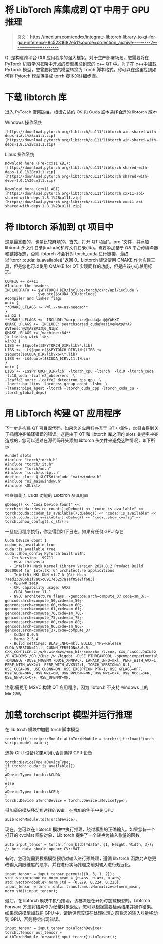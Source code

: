# 将 LibTorch 库集成到 QT 中用于 GPU 推理

> 原文：<https://medium.com/codex/integrate-libtorch-library-to-qt-for-gpu-inference-8c523d682e51?source=collection_archive---------2----------------------->

Qt 是构建跨平台 GUI 应用程序的强大框架。对于生产部署场景，您需要将在 PyTorch 机器学习框架中开发的模型集成到您的 c++ QT 中。为了在 c++中加载 PyTorch 模型，您需要将您的模型转换为 Torch 脚本格式。你可以在这里找到如何将 Pytorch 模型转换成 torch 脚本[的详细步骤。](https://pytorch.org/tutorials/advanced/cpp_export.html)

# 下载 libtorch 库

进入 PyTorch 官网[链接](https://pytorch.org/)，根据安装的 OS 和 Cuda 版本选择合适的 libtorch 版本

Windows 操作系统

```
[https://download.pytorch.org/libtorch/cu111/libtorch-win-shared-with-deps-1.8.1%2Bcu111.zip](https://download.pytorch.org/libtorch/cu111/libtorch-win-shared-with-deps-1.8.1%2Bcu111.zip)
```

Linux 操作系统

```
Download here (Pre-cxx11 ABI):
[https://download.pytorch.org/libtorch/cu111/libtorch-shared-with-deps-1.8.1%2Bcu111.zip](https://download.pytorch.org/libtorch/cu111/libtorch-shared-with-deps-1.8.1%2Bcu111.zip)

Download here (cxx11 ABI):
[https://download.pytorch.org/libtorch/cu111/libtorch-cxx11-abi-shared-with-deps-1.8.1%2Bcu111.zip](https://download.pytorch.org/libtorch/cu111/libtorch-cxx11-abi-shared-with-deps-1.8.1%2Bcu111.zip)
```

# 将 libtorch 添加到 qt 项目中

这是最重要的，也是比较麻烦的。首先，打开 QT 项目”。pro "文件，并添加 libtorch 头文件目录(include)和库文件目录(lib)。需要添加基于 OS 平台的编译器和链接标志，否则 libtorch 不会针对 torch_cuda 进行链接，最终以“torch::cuda::is_available()”返回 0。Libtorch 建议使用 CMAKE 作为构建工具，但是您也可以使用 QMAKE for QT 实现同样的功能，但是应该小心使用标志。

```
CONFIG += c++11
#Include the headers
INCLUDEPATH += $$PYTORCH_DIR/include/torch/csrc/api/include \
               $$quote($$CUDA_DIR/include)
#compiler and linker flags
unix {
**QMAKE_LFLAGS += -Wl,--no-as-needed**
}
win32 {
**QMAKE_LFLAGS += -INCLUDE:?warp_size@cuda@at@@YAHXZ
QMAKE_LFLAGS += -INCLUDE:?searchsorted_cuda@native@at@@YA?AVTensor@2@AEBV32@0_N1@Z
QMAKE_LFLAGS += /machine:x64**
}# linking with libs
win32 {
LIBS += $$quote($$PYTORCH_DIR\lib\*.lib)
LIBS +=  -L$$quote($$PYTORCH_DIR\lib)LIBS += $$quote($$CUDA_DIR\lib\x64\*.lib)
LIBS += -L$$quote($$CUDA_DIR\v11.1\bin)
}
unix {
LIBS += -L$$PYTORCH_DIR/lib  -ltorch_cpu -ltorch  -lc10 -ltorch_cuda  -lc10_cuda -lcaffe2_observers  \
-lcaffe2_nvrtc -lcaffe2_detectron_ops_gpu  \
-lnvrtc-builtins -lprocess_group_agent -lshm  \
-ltensorpipe_agent -ltorch -ltorch_cuda_cpp -ltorch_cuda_cu -ltorch_global_deps}
```

# 用 LibTorch 构建 QT 应用程序

下一步是构建 QT 项目源代码，如果您的应用程序基于 QT 小部件，您将会得到关于插槽冲突编译错误的错误。这是由于 QT 和 libtorch 库之间的 slots 关键字冲突造成的，您可以通过在源代码开头添加 libtorch 头文件来避免这种情况，如下所示

```
#undef slots
#include "torch/torch.h"
#include "torch/jit.h"
#include "torch/nn.h"
#include "torch/script.h"
#define slots Q_SLOTS#include "mainwindow.h"
#include "ui_mainwindow.h"
#include <QList>
```

检查加载了 Cuda 功能的 Libtorch 及其配置

```
qDebug() << "Cuda Device Count" << torch::cuda::device_count();qDebug() << "cudnn_is_available" << torch::cuda::cudnn_is_available();qDebug() << "cuda::is_available" << torch::cuda::is_available();qDebug() << "cuda::show_config" << torch::show_config().c_str();
```

一旦应用程序执行，你会得到如下日志，如果有任何 GPU 存在

```
Cuda Device Count 1
cudnn_is_available true
cuda::is_available true
cuda::show_config PyTorch built with:
 - C++ Version: 199711
  - MSVC 192829913
  - Intel(R) Math Kernel Library Version 2020.0.2 Product Build 20200624 for Intel(R) 64 architecture applications
  - Intel(R) MKL-DNN v1.7.0 (Git Hash 7aed236906b1f7a05c0917e5257a1af05e9ff683)
  - OpenMP 2019
  - CPU capability usage: AVX2
  - CUDA Runtime 11.1
  - NVCC architecture flags: -gencode;arch=compute_37,code=sm_37;-gencode;arch=compute_50,code=sm_50;-gencode;arch=compute_60,code=sm_60;-gencode;arch=compute_61,code=sm_61;-gencode;arch=compute_70,code=sm_70;-gencode;arch=compute_75,code=sm_75;-gencode;arch=compute_80,code=sm_80;-gencode;arch=compute_86,code=sm_86;-gencode;arch=compute_37,code=compute_37
  - CuDNN 8.0.5
  - Magma 2.5.4
  - Build settings: BLAS_INFO=mkl, BUILD_TYPE=Release, CUDA_VERSION=11.1, CUDNN_VERSION=8.0.5, CXX_COMPILER=C:/w/b/windows/tmp_bin/sccache-cl.exe, CXX_FLAGS=/DWIN32 /D_WINDOWS /GR /EHsc /w /bigobj -DUSE_PTHREADPOOL -openmp:experimental -DNDEBUG -DUSE_FBGEMM -DUSE_XNNPACK, LAPACK_INFO=mkl, PERF_WITH_AVX=1, PERF_WITH_AVX2=1, PERF_WITH_AVX512=1, TORCH_VERSION=1.8.1, USE_CUDA=ON, USE_CUDNN=ON, USE_EXCEPTION_PTR=1, USE_GFLAGS=OFF, USE_GLOG=OFF, USE_MKL=ON, USE_MKLDNN=ON, USE_MPI=OFF, USE_NCCL=OFF, USE_NNPACK=OFF, USE_OPENMP=ON,
```

注意:需要用 MSVC 构建 QT 应用程序，因为 libtorch 不支持 windows 上的 MinGW。

# 加载 torchscript 模型并运行推理

在 lib torch 模块中加载 torch 脚本模型

```
torch::jit::script::Module aLibTorchModule = torch::jit::load("torch script model path");
```

选择 GPU 设备(如果可用),否则选择 CPU 设备

```
torch::DeviceType aDeviceType;
if (torch::cuda::is_available())
{
aDeviceType= torch::kCUDA;
}
else 
{
aDeviceType= torch::kCPU;
}
torch::Device aTorchDevice = torch::Device(aDeviceType);
```

将加载的模块移动到选择的设备，在我们的例子中是 GPU

```
aLibTorchModule.to(aTorchDevice);
```

现在，您可以在 libtorch 模块中执行推理，绕过模型的正确输入。如果您有一个打开的 cv::Mat 图像对象，Lib torch 提供了一个转换为输入张量的函数。

```
auto input_tensor = torch::from_blob(*data*, {1, Height, Width, 3}); // here data should opencv CV::MAT
```

有时，您可能需要根据模型预期对输入进行预处理，遵循 lib torch 函数允许您更改输入期限维度的顺序，并在进行实际推理之前对输入进行规范化。

```
input_tensor = input_tensor.permute({0, 3, 1, 2});
std::vector<double> norm_mean = {0.485, 0.456, 0.406};
std::vector<double> norm_std = {0.229, 0.224, 0.225};
input_tensor = torch::data::transforms::Normalize<>(norm_mean, norm_std)(input_tensor);
```

最后，在 libtorch 模块中执行推理，该模块是在开始时加载模型的。Libtorch Forward 方法将结果作为张量对象返回，您可以根据需要检索结果并操作结果。如果您的模型加载在 GPU 中，请确保您应该在处理推理之前将您的输入张量移动到 GPU，否则将会出现错误。

```
input_tensor = input_tensor.to(aTorchDevice);
torch::Tensor out_tensor = aLibTorchModule.forward({input_tensor}).toTensor();
```